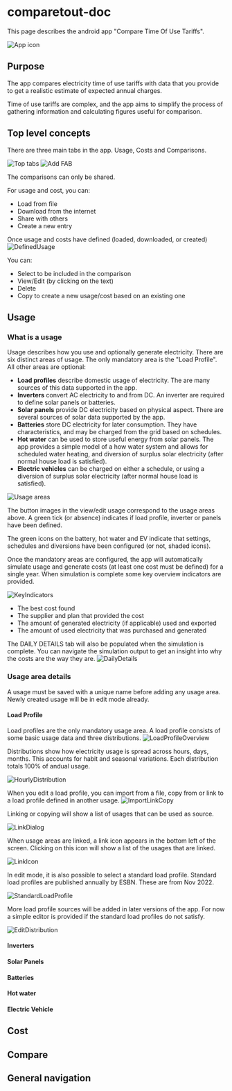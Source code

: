 # comparetout-doc
This page describes the android app "Compare Time Of Use Tariffs".

![App icon](./images/ic_launcher.png)

## Purpose
The app compares electricity time of use tariffs with data that you provide to get a realistic estimate of expected annual charges.

Time of use tariffs are complex, and the app aims to simplify the process of gathering information and calculating figures useful for comparison.

## Top level concepts
There are three main tabs in the app. Usage, Costs and Comparisons.

![Top tabs](./images/MainTabs.png)
![Add FAB](./images/AddFAB.png)

The comparisons can only be shared.

For usage and cost, you can:
* Load from file
* Download from the internet
* Share with others
* Create a new entry

Once usage and costs have defined (loaded, downloaded, or created)
![DefinedUsage](./images/DefinedUsage.png)

You can:
* Select to be included in the comparison
* View/Edit (by clicking on the text)
* Delete
* Copy to create a new usage/cost based on an existing one


## Usage
### What is a usage
Usage describes how you use and optionally generate electricity.
There are six distinct areas of usage. The only mandatory area is the "Load Profile". All other areas are optional:

* **Load profiles** describe domestic usage of electricity. The are many sources of this data supported in the app.
* **Inverters** convert AC electricity to and from DC. An inverter are required to define solar panels or batteries.
* **Solar panels** provide DC electricity based on physical aspect. There are several sources of solar data supported by the app.
* **Batteries** store DC electricity for later consumption. They have characteristics, and may be charged from the grid based on schedules.
* **Hot water** can be used to store useful energy from solar panels. The app provides a simple model of a how water system and allows for scheduled water heating, and diversion of surplus solar electricity (after normal house load is satisfied).
* **Electric vehicles** can be charged on either a schedule, or using a diversion of surplus solar electricity (after normal house load is satisfied).

![Usage areas](./images/UsageAreas.png)

The button images in the view/edit usage correspond to the usage areas above. A green tick (or absence) indicates if load profile, inverter or panels have been defined.

The green icons on the battery, hot water and EV indicate that settings, schedules and diversions have been configured (or not, shaded icons).

Once the mandatory areas are configured, the app will automatically simulate usage and generate costs (at least one cost must be defined) for a single year. When simulation is complete some key overview indicators are provided.

![KeyIndicators](./images/KeyIndicators.png)
* The best cost found
* The supplier and plan that provided the cost
* The amount of generated electricity (if applicable) used and exported
* The amount of used electricity that was purchased and generated

The DAILY DETAILS tab will also be populated when the simulation is complete. You can navigate the simulation output to get an insight into why the costs are the way they are.
![DailyDetails](./images/DailyDetails.png)
### Usage area details
A usage must be saved with a unique name before adding any usage area. Newly created usage will be in edit mode already. 

#### Load Profile
Load profiles are the only mandatory usage area. A load profile consists of some basic usage data and three distributions.
![LoadProfileOverview](./images/LoadProfileOverview.png)

Distributions show how electricity usage is spread across hours, days, months. This accounts for habit and seasonal variations. Each distribution totals 100% of andual usage.

![HourlyDistribution](./images/HourlyDistribution.png)

When you edit a load profile, you can import from a file, copy from or link to a load profile defined in another usage.
![ImportLinkCopy](./images/LoadProfileLinkCopyImport.png)

Linking or copying will show a list of usages that can be used as source.

![LinkDialog](./images/LinkDialog.png)

When usage areas are linked, a link icon appears in the bottom left of the screen. Clicking on this icon will show a list of the usages that are linked.

![LinkIcon](./images/LinkIcon.png)

In edit mode, it is also possible to select a standard load profile. Standard load profiles are published annually by ESBN. These are from Nov 2022.

![StandardLoadProfile](./images/LoadProfileSource.png)

More load profile sources will be added in later versions of the app. For now a simple editor is provided if the standard load profiles do not satisfy.

![EditDistribution](./images/EditDistribution.png)

#### Inverters
#### Solar Panels
#### Batteries
#### Hot water
#### Electric Vehicle

## Cost

## Compare

## General navigation